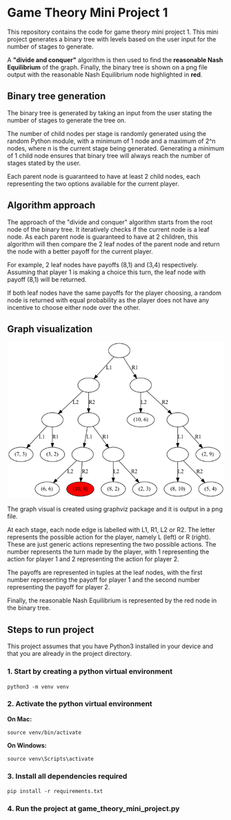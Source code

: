 # Game Theory Mini Project 1

This repository contains the code for game theory mini project 1. This mini project generates a binary tree with levels based on the user input for the number of stages to generate.

A **"divide and conquer"** algorithm is then used to find the **reasonable Nash Equilibrium** of the graph. Finally, the binary tree is shown on a png file output with the reasonable Nash Equilibrium node highlighted in **red**. 

## Binary tree generation
The binary tree is generated by taking an input from the user stating the number of stages to generate the tree on. 

The number of child nodes per stage is randomly generated using the random Python module, with a minimum of 1 node and a maximum of 2^n nodes, where n is the current stage being generated. Generating a minimum of 1 child node ensures that binary tree will always reach the number of stages stated by the user. 

Each parent node is guaranteed to have at least 2 child nodes, each representing the two options available for the current player.

## Algorithm approach
The approach of the "divide and conquer" algorithm starts from the root node of the binary tree. It iteratively checks if the current node is a leaf node. As each parent node is guaranteed to have at 2 children, this algorithm will then compare the 2 leaf nodes of the parent node and return the node with a better payoff for the current player. 

For example, 2 leaf nodes have payoffs (8,1) and (3,4) respectively. Assuming that player 1 is making a choice this turn, the leaf node with payoff (8,1) will be returned. 

If both leaf nodes have the same payoffs for the player choosing, a random node is returned with equal probability as the player does not have any incentive to choose either node over the other. 

## Graph visualization

![Visual example of binary tree generated with 5 stages](full_binary_tree.png)

The graph visual is created using graphviz package and it is output in a png file. 

At each stage, each node edge is labelled with L1, R1, L2 or R2. The letter represents the possible action for the player, namely L (left) or R (right). These are just generic actions representing the two possible actions. The number represents the turn made by the player, with 1 representing the action for player 1 and 2 representing the action for player 2.

The payoffs are represented in tuples at the leaf nodes, with the first number representing the payoff for player 1 and the second number representing the payoff for player 2. 

Finally, the reasonable Nash Equilibrium is represented by the red node in the binary tree.

## Steps to run project
This project assumes that you have Python3 installed in your device and that you are already in the project directory.

### 1. Start by creating a python virtual environment
```
python3 -m venv venv
```

### 2. Activate the python virtual environment
**On Mac:**
```
source venv/bin/activate
```

**On Windows:**
```
source venv\Scripts\activate
```

### 3. Install all dependencies required
```
pip install -r requirements.txt
```

### 4. Run the project at game_theory_mini_project.py
